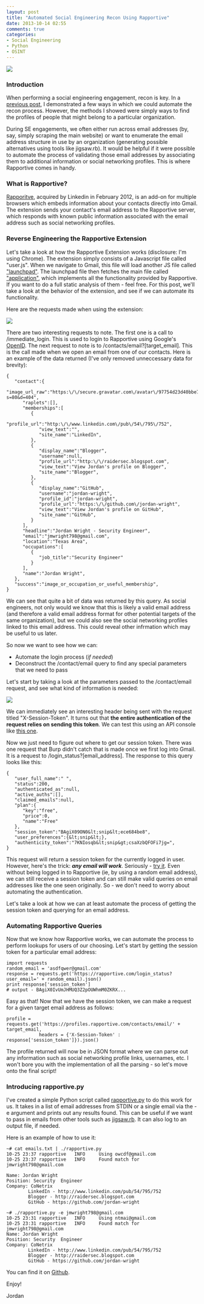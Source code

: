 ```yaml
---
layout: post
title: "Automated Social Engineering Recon Using Rapportive"
date: 2013-10-14 02:55
comments: true
categories:
- Social Engineering
- Python
- OSINT
---
```

<img src="{{root_url}}/images/headers/rapportive_small.png"/>

### Introduction
When performing a social engineering engagement, recon is key. In a [previous post](http://raidersec.blogspot.com/2012/12/automated-open-source-intelligence.html), I demonstrated a few ways in which we could automate the recon process. However, the methods I showed were simply ways to find the profiles of people that might belong to a particular organization.

During SE engagements, we often either run across email addresses (by, say, simply scraping the main website) or want to enumerate the email address structure in use by an organization (generating possible alternatives using tools like jigsaw.rb). It would be helpful if it were possible to automate the process of validating those email addresses by associating them to additional information or social networking profiles. This is where Rapportive comes in handy.

<!-- more -->
### What is Rapportive?
[Rapporitve](http://rapportive.com/), acquired by Linkedin in February 2012, is an add-on for multiple browsers which embeds information about your contacts directly into Gmail. The extension sends your contact's email address to the Rapportive server, which responds with known public information associated with the email address such as social networking profiles.

### Reverse Engineering the Rapportive Extension
Let's take a look at how the Rapportive Extension works (disclosure: I'm using Chrome). The extension simply consists of a Javascript file called "user.js". When we navigate to Gmail, this file will load another JS file called ["launchpad"](https://rapportive.com/load/launchpad). The launchpad file then fetches the main file called ["application"](https://rapportive.com/load/application), which implements all the functionality provided by Rapportive. If you want to do a full static analysis of them - feel free. For this post, we'll take a look at the behavior of the extension, and see if we can automate its functionality.

Here are the requests made when using the extension:

<a href="{{root_url}}/images/blog/rapportive/burp.png" target="_blank"><img src="{{root_url}}/images/blog/rapportive/burp.png"/></a>

There are two interesting requests to note. The first one is a call to /immediate_login. This is used to login to Rapportive using Google's [OpenID](https://developers.google.com/accounts/docs/OpenID). The next request to note is to /contacts/email?[target_email]. This is the call made when we open an email from one of our contacts. Here is an example of the data returned (I've only removed unneccessary data for brevity):

```
{
   "contact":{
      "image_url_raw":"https:\/\/secure.gravatar.com\/avatar\/97754d23d40bbe7dce50f3424991b697?s=80&d=404",
      "raplets":[],
      "memberships":[
         {
            "profile_url":"http:\/\/www.linkedin.com\/pub\/54\/795\/752",
            "view_text":"",
            "site_name":"LinkedIn",
         },
         {
            "display_name":"Blogger",
            "username":null,
            "profile_url":"http:\/\/raidersec.blogspot.com",
            "view_text":"View Jordan's profile on Blogger",
            "site_name":"Blogger",
         },
         {
            "display_name":"GitHub",
            "username":"jordan-wright",
            "profile_id":"jordan-wright",
            "profile_url":"https:\/\/github.com\/jordan-wright",
            "view_text":"View Jordan's profile on GitHub",
            "site_name":"GitHub",
         }
      ],
      "headline":"Jordan Wright - Security Engineer",
      "email":"jmwright798@gmail.com",
      "location":"Texas Area",
      "occupations":[
         {
            "job_title":"Security Engineer"
         }
      ],
      "name":"Jordan Wright",
   },
   "success":"image_or_occupation_or_useful_membership",
}
```

We can see that quite a bit of data was returned by this query. As social engineers, not only would we know that this is likely a valid email address (and therefore a valid email address format for other potential targets of the same organization), but we could also see the social networking profiles linked to this email address. This could reveal other infrmation which may be useful to us later.

So now we want to see how we can:

*	Automate the login process (*if needed*)
*	Deconstruct the /contact/email query to find any special parameters that we need to pass

Let's start by taking a look at the parameters passed to the /contact/email request, and see what kind of information is needed:

<a href="{{root_url}}/images/blog/rapportive/contact_email_headers.png" target="_blank"><img src="{{root_url}}/images/blog/rapportive/contact_email_headers.png"/></a>

We can immediately see an interesting header being sent with the request titled "X-Session-Token". It turns out that **the entire authentication of the request relies on sending this token**. We can test this using an API console like [this one](https://apigee.com/console/others).

Now we just need to figure out where to get our session token. There was one request that Burp didn't catch that is made once we first log into Gmail. It is a request to /login_status?[email_address]. The response to this query looks like this:

```
{
   "user_full_name":" ",
   "status":200,
   "authenticated_as":null,
   "active_auths":[],
   "claimed_emails":null,
   "plan":{
      "key":"free",
      "price":0,
      "name":"Free"
   },
   "session_token":"BAgiX09ON0&lt;snip&lt;ece684be8",
   "user_preferences":{&lt;snip&lt;},
   "authenticity_token":"7KNIosqb&lt;snip&gt;csaXzbQFOFi7jg=",
}
```

This request will return a session token for the currently logged in user. However, here's the trick: ***any email will work***. Seriously - [try it](http://rapportive.com/login_status?user_email=this_doesnt_exist_@gmail.com). Even without being logged in to Rapportive (ie, by using a random email address), we can still receive a session token and can still make valid queries on email addresses like the one seen originally. So - we don't need to worry about automating the authentication. 

Let's take a look at how we can at least automate the process of getting the session token and querying for an email address.

### Automating Rapportive Queries
Now that we know how Rapportive works, we can automate the process to perform lookups for users of our choosing. Let's start by getting the session token for a particular email address:

```
import requests
random_email = 'asdfqwer@gmail.com'
response = requests.get('https://rapportive.com/login_status?user_email=' + random_email).json()
print response['session_token']
# output - BAgiX0IvUmJHMUQ3Z2pOUWhmM0ZKRX...
```

Easy as that! Now that we have the session token, we can make a request for a given target email address as follows:

```
profile = requests.get('https://profiles.rapportive.com/contacts/email/' + target_email, 
            headers = {'X-Session-Token' : response['session_token']}).json()
```

The profile returned will now be in JSON format where we can parse out any information such as social networking profile links, usernames, etc. I won't bore you with the implementation of all the parsing - so let's move onto the final script!

### Introducing rapportive.py
I've created a simple Python script called [rapportive.py](https://github.com/jordan-wright/rapportive) to do this work for us. It takes in a list of email addresses from STDIN or a single email via the -e argument and prints out any results found. This can be useful if we want to pass in emails from other tools such as [jigsaw.rb](https://github.com/pentestgeek/jigsaw/blob/master/jigsaw.rb). It can also log to an output file, if needed.

Here is an example of how to use it:

```
~# cat emails.txt | ./rapportive.py
10-25 23:37 rapportive   INFO     Using owcdf@gmail.com
10-25 23:37 rapportive   INFO     Found match for jmwright798@gmail.com

Name: Jordan Wright
Position: Security  Engineer
Company: CoNetrix
        LinkedIn - http://www.linkedin.com/pub/54/795/752
        Blogger - http://raidersec.blogspot.com
        GitHub - https://github.com/jordan-wright
```
```
~# ./rapportive.py -e jmwright798@gmail.com
10-25 23:31 rapportive   INFO     Using ntmai@gmail.com
10-25 23:31 rapportive   INFO     Found match for jmwright798@gmail.com
Name: Jordan Wright
Position: Security  Engineer
Company: CoNetrix
        LinkedIn - http://www.linkedin.com/pub/54/795/752
        Blogger - http://raidersec.blogspot.com
        GitHub - https://github.com/jordan-wright

```

You can find it on [Github](https://github.com/jordan-wright/rapportive).

Enjoy!

Jordan